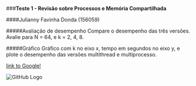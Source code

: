 ###**Teste 1 - Revisão sobre Processos e Memória Compartilhada**

####Julianny Favinha Donda (156059)

#####Avaliação de desempenho
Compare o desempenho das três versões. Avalie para N = 64, e k = 2, 4, 8.

#####Gráfico
 Gráfico com k no eixo x, tempo em segundos no eixo y, e plote o desempenho das versões multithread e multiprocesso. 


 [link to Google!](http://google.com)
 
![GitHub Logo](/images/logo.png)


